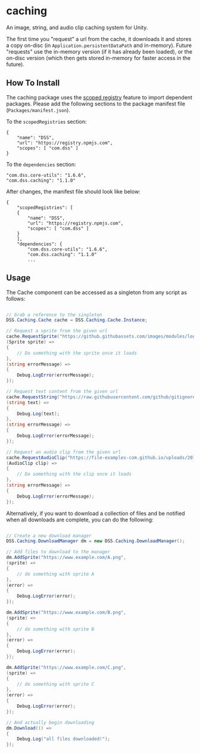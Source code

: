 # caching

An image, string, and audio clip caching system for Unity.

The first time you "request" a url from the cache, it downloads it and stores a copy on-disc (in `Application.persistentDataPath` and in-memory). Future "requests" use the in-memory version (if it has already been loaded), or the on-disc version (which then gets stored in-memory for faster access in the future).

## How To Install

The caching package uses the [scoped registry](https://docs.unity3d.com/Manual/upm-scoped.html) feature to import
dependent packages. Please add the following sections to the package manifest
file (`Packages/manifest.json`).

To the `scopedRegistries` section:

```
{
    "name": "DSS",
    "url": "https://registry.npmjs.com",
    "scopes": [ "com.dss" ]
}
```

To the `dependencies` section:

```
"com.dss.core-utils": "1.6.6",
"com.dss.caching": "1.1.0"
```

After changes, the manifest file should look like below:

```
{
    "scopedRegistries": [
    {
        "name": "DSS",
        "url": "https://registry.npmjs.com",
        "scopes": [ "com.dss" ]
    }
    ],
    "dependencies": {
        "com.dss.core-utils": "1.6.6",
        "com.dss.caching": "1.1.0"
        ...
```

## Usage

The Cache component can be accessed as a singleton from any script as follows:

```csharp

// Grab a reference to the singleton
DSS.Caching.Cache cache = DSS.Caching.Cache.Instance;

// Request a sprite from the given url
cache.RequestSprite("https://github.githubassets.com/images/modules/logos_page/GitHub-Mark.png",
(Sprite sprite) =>
{
    // Do something with the sprite once it loads
},
(string errorMessage) =>
{
    Debug.LogError(errorMessage);
});

// Request text content from the given url
cache.RequestString("https://raw.githubusercontent.com/github/gitignore/master/Unity.gitignore",
(string text) =>
{
    Debug.Log(text);
},
(string errorMessage) =>
{
    Debug.LogError(errorMessage);
});

// Request an audio clip from the given url
cache.RequestAudioClip("https://file-examples-com.github.io/uploads/2017/11/file_example_MP3_700KB.mp3",
(AudioClip clip) =>
{
    // Do something with the clip once it loads
},
(string errorMessage) =>
{
    Debug.LogError(errorMessage);
});


```

Alternatively, if you want to download a collection of files and be notified when all downloads are complete, you can do the following:

```csharp

// Create a new download manager
DSS.Caching.DownloadManager dm = new DSS.Caching.DownloadManager();

// Add files to download to the manager
dm.AddSprite("https://www.example.com/A.png",
(sprite) =>
{
    // do something with sprite A
},
(error) =>
{
    Debug.LogError(error);
});

dm.AddSprite("https://www.example.com/B.png",
(sprite) =>
{
    // do something with sprite B
},
(error) =>
{
    Debug.LogError(error);
});

dm.AddSprite("https://www.example.com/C.png",
(sprite) =>
{
    // do something with sprite C
},
(error) =>
{
    Debug.LogError(error);
});

// And actually begin downloading
dm.Download(() =>
{
    Debug.Log("all files downloaded!");
});

```